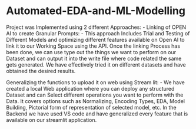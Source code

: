 # Automated-EDA-and-ML-Modelling

Project was Implemented using 2 different Approaches: -
Linking of OPEN AI to create Granular Prompts: - This approach Includes Trial and Testing of Different Models and optimizing different features available on Open AI to link it to our Working Space using the API. Once the linking Process has been done, we can use type out the things we want to perform on our Dataset and can output it into the write file where code related the same gets generated. We have effectively tried it on different datasets and have obtained the desired results.

Generalizing the functions to upload it on web using Stream lit: - We have created a local Web application where you can deploy any structured Dataset and can Select different operations you want to perform with the Data. It covers options such as Normalizing, Encoding Types, EDA, Model Building, Pictorial form of representation of selected model, etc. In the Backend we have used VS code and have generalized every feature that is available on our streamlit application.

